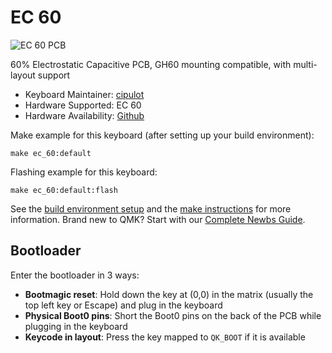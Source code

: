 # EC 60

![EC 60 PCB](https://i.imgur.com/XNwsVOn.png)

60% Electrostatic Capacitive PCB, GH60 mounting compatible, with multi-layout support

* Keyboard Maintainer: [cipulot](https://github.com/Cipulot)
* Hardware Supported: EC 60
* Hardware Availability: [Github](https://github.com/Cipulot/EC60)

Make example for this keyboard (after setting up your build environment):

    make ec_60:default

Flashing example for this keyboard:

    make ec_60:default:flash

See the [build environment setup](https://docs.qmk.fm/#/getting_started_build_tools) and the [make instructions](https://docs.qmk.fm/#/getting_started_make_guide) for more information. Brand new to QMK? Start with our [Complete Newbs Guide](https://docs.qmk.fm/#/newbs).

## Bootloader

Enter the bootloader in 3 ways:

* **Bootmagic reset**: Hold down the key at (0,0) in the matrix (usually the top left key or Escape) and plug in the keyboard
* **Physical Boot0 pins**: Short the Boot0 pins on the back of the PCB while plugging in the keyboard
* **Keycode in layout**: Press the key mapped to `QK_BOOT` if it is available
